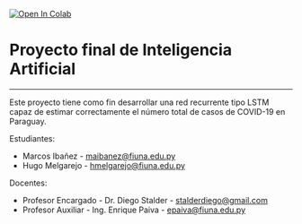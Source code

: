 
[![Open In Colab](https://colab.research.google.com/assets/colab-badge.svg)](https://colab.research.google.com/drive/1ZNoJsHNAmvUTVu7xLJQVnHOJYZ-bVw41?usp=sharing)
# Proyecto final de Inteligencia Artificial
---
Este proyecto tiene como fin desarrollar una red recurrente tipo LSTM capaz de estimar correctamente el número total de casos de COVID-19 en Paraguay.

Estudiantes:

*   Marcos Ibañez - maibanez@fiuna.edu.py
*   Hugo Melgarejo - hmelgarejo@fiuna.edu.py

Docentes:

*   Profesor Encargado - Dr. Diego Stalder - stalderdiego@gmail.com 
*   Profesor Auxiliar - Ing. Enrique Paiva - epaiva@fiuna.edu.py
